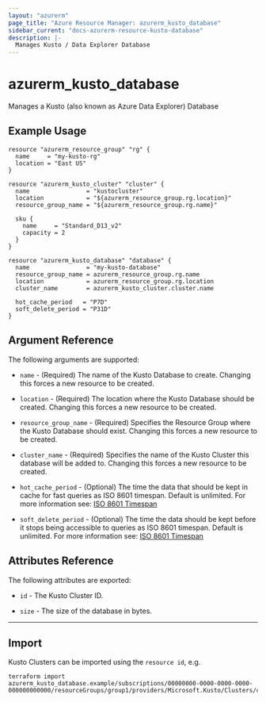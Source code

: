 ```yaml
---
layout: "azurerm"
page_title: "Azure Resource Manager: azurerm_kusto_database"
sidebar_current: "docs-azurerm-resource-kusto-database"
description: |-
  Manages Kusto / Data Explorer Database
---
```


# azurerm_kusto_database

Manages a Kusto (also known as Azure Data Explorer) Database

## Example Usage

```hcl
resource "azurerm_resource_group" "rg" {
  name     = "my-kusto-rg"
  location = "East US"
}

resource "azurerm_kusto_cluster" "cluster" {
  name                = "kustocluster"
  location            = "${azurerm_resource_group.rg.location}"
  resource_group_name = "${azurerm_resource_group.rg.name}"

  sku {
    name     = "Standard_D13_v2"
    capacity = 2
  }
}

resource "azurerm_kusto_database" "database" {
  name                = "my-kusto-database"
  resource_group_name = azurerm_resource_group.rg.name
  location            = azurerm_resource_group.rg.location
  cluster_name        = azurerm_kusto_cluster.cluster.name

  hot_cache_period   = "P7D"
  soft_delete_period = "P31D"
}
```

## Argument Reference

The following arguments are supported:

* `name` - (Required) The name of the Kusto Database to create. Changing this forces a new resource to be created.

* `location` - (Required) The location where the Kusto Database should be created. Changing this forces a new resource to be created.

* `resource_group_name` - (Required) Specifies the Resource Group where the Kusto Database should exist. Changing this forces a new resource to be created.

* `cluster_name` - (Required) Specifies the name of the Kusto Cluster this database will be added to. Changing this forces a new resource to be created.

* `hot_cache_period` - (Optional) The time the data that should be kept in cache for fast queries as ISO 8601 timespan. Default is unlimited. For more information see: [ISO 8601 Timespan](https://en.wikipedia.org/wiki/ISO_8601#Durations)

* `soft_delete_period` - (Optional) The time the data should be kept before it stops being accessible to queries as ISO 8601 timespan. Default is unlimited. For more information see: [ISO 8601 Timespan](https://en.wikipedia.org/wiki/ISO_8601#Durations)


## Attributes Reference

The following attributes are exported:

* `id` - The Kusto Cluster ID.

* `size` - The size of the database in bytes.

---

## Import

Kusto Clusters can be imported using the `resource id`, e.g.

```shell
terraform import azurerm_kusto_database.example/subscriptions/00000000-0000-0000-0000-000000000000/resourceGroups/group1/providers/Microsoft.Kusto/Clusters/cluster1/Databases/database1
```
